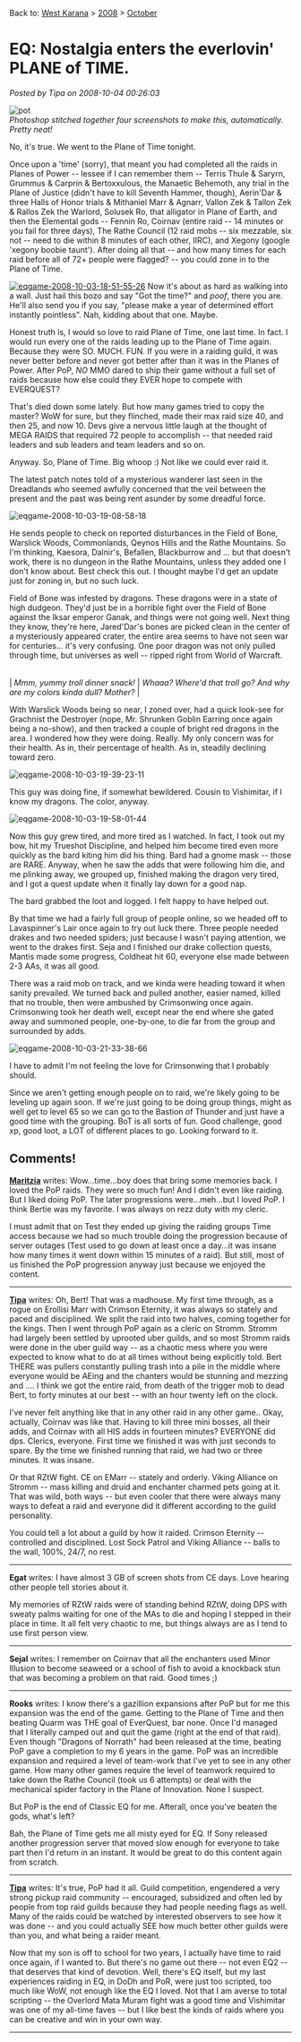 Back to: [West Karana](/posts/westkarana.md) > [2008](/posts/2008/westkarana.md) > [October](./westkarana.md)
# EQ: Nostalgia enters the everlovin' PLANE of TIME.

*Posted by Tipa on 2008-10-04 00:26:03*

![](../../../uploads/2008/10/pot.jpg "pot")  
*Photoshop stitched together four screenshots to make this, automatically. Pretty neat!*

No, it's true. We went to the Plane of Time tonight.

Once upon a 'time' (sorry), that meant you had completed all the raids in Planes of Power -- lessee if I can remember them -- Terris Thule & Saryrn, Grummus & Carprin & Bertoxxulous, the Manaetic Behemoth, any trial in the Plane of Justice (didn't have to kill Seventh Hammer, though), Aerin'Dar & three Halls of Honor trials & Mithaniel Marr & Agnarr, Vallon Zek & Tallon Zek & Rallos Zek the Warlord, Solusek Ro, that alligator in Plane of Earth, and then the Elemental gods -- Fennin Ro, Coirnav (entire raid -- 14 minutes or you fail for three days), The Rathe Council (12 raid mobs -- six mezzable, six not -- need to die within 8 minutes of each other, IIRC), and Xegony (google 'xegony boobie taunt'). After doing all that -- and how many times for each raid before all of 72+ people were flagged? -- you could zone in to the Plane of Time.

[![](../../../uploads/2008/10/eqgame-2008-10-03-18-51-55-26.jpg "eqgame-2008-10-03-18-51-55-26")](../../../uploads/2008/10/eqgame-2008-10-03-18-51-55-26.jpg) Now it's about as hard as walking into a wall. Just hail this bozo and say "Got the time?" and *poof*, there you are. He'll also send you if you say, "please make a year of determined effort instantly pointless". Nah, kidding about that one. Maybe.

Honest truth is, I would so love to raid Plane of Time, one last time. In fact. I would run every one of the raids leading up to the Plane of Time again. Because they were SO. MUCH. FUN. If you were in a raiding guild, it was never better before and never got better after than it was in the Planes of Power. After PoP, *NO* MMO dared to ship their game without a full set of raids because how else could they EVER hope to compete with EVERQUEST?

That's died down some lately. But how many games tried to copy the master? WoW for sure, but they flinched, made their max raid size 40, and then 25, and now 10. Devs give a nervous little laugh at the thought of MEGA RAIDS that required 72 people to accomplish -- that needed raid leaders and sub leaders and team leaders and so on.

Anyway. So, Plane of Time. Big whoop :) Not like we could ever raid it.

The latest patch notes told of a mysterious wanderer last seen in the Dreadlands who seemed awfully concerned that the veil between the present and the past was being rent asunder by some dreadful force.

![](../../../uploads/2008/10/eqgame-2008-10-03-19-08-58-18.jpg "eqgame-2008-10-03-19-08-58-18")

He sends people to check on reported disturbances in the Field of Bone, Warslick Woods, Commonlands, Qeynos Hills and the Rathe Mountains. So I'm thinking, Kaesora, Dalnir's, Befallen, Blackburrow and ... but that doesn't work, there is no dungeon in the Rathe Mountains, unless they added one I don't know about. Best check this out. I thought maybe I'd get an update just for zoning in, but no such luck.

Field of Bone was infested by dragons. These dragons were in a state of high dudgeon. They'd just be in a horrible fight over the Field of Bone against the Iksar emperor Ganak, and things were not going well. Next thing they know, they're here, Jared'Dar's bones are picked clean in the center of a mysteriously appeared crater, the entire area seems to have not seen war for centuries... it's very confusing. One poor dragon was not only pulled through time, but universes as well -- ripped right from World of Warcraft.


|  |  |
| --- | --- |
|
 *Mmm, yummy troll dinner snack!* |
 *Whaaa? Where'd that troll go? And why are my colors kinda dull? Mother?* |



With Warslick Woods being so near, I zoned over, had a quick look-see for Grachnist the Destroyer (nope, Mr. Shrunken Goblin Earring once again being a no-show), and then tracked a couple of bright red dragons in the area. I wondered how they were doing. Really. My only concern was for their health. As in, their percentage of health. As in, steadily declining toward zero.

![](../../../uploads/2008/10/eqgame-2008-10-03-19-39-23-11.jpg "eqgame-2008-10-03-19-39-23-11")

This guy was doing fine, if somewhat bewildered. Cousin to Vishimitar, if I know my dragons. The color, anyway.

![](../../../uploads/2008/10/eqgame-2008-10-03-19-58-01-44.jpg "eqgame-2008-10-03-19-58-01-44")

Now this guy grew tired, and more tired as I watched. In fact, I took out my bow, hit my Trueshot Discipline, and helped him become tired even more quickly as the bard kiting him did his thing. Bard had a gnome mask -- those are RARE. Anyway, when he saw the adds that were following him die, and me plinking away, we grouped up, finished making the dragon very tired, and I got a quest update when it finally lay down for a good nap.

The bard grabbed the loot and logged. I felt happy to have helped out.

By that time we had a fairly full group of people online, so we headed off to Lavaspinner's Lair once again to try out luck there. Three people needed drakes and two needed spiders; just because I wasn't paying attention, we went to the drakes first. Seja and I finished our drake collection quests, Mantis made some progress, Coldheat hit 60, everyone else made between 2-3 AAs, it was all good.

There was a raid mob on track, and we kinda were heading toward it when sanity prevailed. We turned back and pulled another, easier named, killed that no trouble, then were ambushed by Crimsonwing once again. Crimsonwing took her death well, except near the end where she gated away and summoned people, one-by-one, to die far from the group and surrounded by adds.

![](../../../uploads/2008/10/eqgame-2008-10-03-21-33-38-66.jpg "eqgame-2008-10-03-21-33-38-66")

I have to admit I'm not feeling the love for Crimsonwing that I probably should.

Since we aren't getting enough people on to raid, we're likely going to be leveling up again soon. If we're just going to be doing group things, might as well get to level 65 so we can go to the Bastion of Thunder and just have a good time with the grouping. BoT is all sorts of fun. Good challenge, good xp, good loot, a LOT of different places to go. Looking forward to it.

## Comments!

**[Maritzia](http://maritzia.consecrated-life.org)** writes: Wow...time...boy does that bring some memories back. I loved the PoP raids. They were so much fun! And I didn't even like raiding. But I liked doing PoP. The later progressions were...meh...but I loved PoP. I think Bertie was my favorite. I was always on rezz duty with my cleric.

I must admit that on Test they ended up giving the raiding groups Time access because we had so much trouble doing the progression because of server outages (Test used to go down at least once a day...it was insane how many times it went down within 15 minutes of a raid). But still, most of us finished the PoP progression anyway just because we enjoyed the content.

---

**[Tipa](https://chasingdings.com)** writes: Oh, Bert! That was a madhouse. My first time through, as a rogue on Erollisi Marr with Crimson Eternity, it was always so stately and paced and disciplined. We split the raid into two halves, coming together for the kings. Then I went through PoP again as a cleric on Stromm. Stromm had largely been settled by uprooted uber guilds, and so most Stromm raids were done in the uber guild way -- as a chaotic mess where you were expected to know what to do at all times without being explicitly told. Bert THERE was pullers constantly pulling trash into a pile in the middle where everyone would be AEing and the chanters would be stunning and mezzing and .... I think we got the entire raid, from death of the trigger mob to dead Bert, to forty minutes at our best -- with an hour twenty left on the clock.

I've never felt anything like that in any other raid in any other game.. Okay, actually, Coirnav was like that. Having to kill three mini bosses, all their adds, and Coirnav with all HIS adds in fourteen minutes? EVERYONE did dps. Clerics, everyone. First time we finished it was with just seconds to spare. By the time we finished running that raid, we had two or three minutes. It was insane.

Or that RZtW fight. CE on EMarr -- stately and orderly. Viking Alliance on Stromm -- mass killing and druid and enchanter charmed pets going at it. That was wild, both ways -- but even cooler that there were always many ways to defeat a raid and everyone did it different according to the guild personality.

You could tell a lot about a guild by how it raided. Crimson Eternity -- controlled and disciplined. Lost Sock Patrol and Viking Alliance -- balls to the wall, 100%, 24/7, no rest.

---

**Egat** writes: I have almost 3 GB of screen shots from CE days. Love hearing other people tell stories about it.

My memories of RZtW raids were of standing behind RZtW, doing DPS with sweaty palms waiting for one of the MAs to die and hoping I stepped in their place in time. It all felt very chaotic to me, but things always are as I tend to use first person view.

---

**Sejal** writes: I remember on Coirnav that all the enchanters used Minor Illusion to become seaweed or a school of fish to avoid a knockback stun that was becoming a problem on that raid. Good times ;)

---

**Rooks** writes: I know there's a gazillion expansions after PoP but for me this expansion was the end of the game. Getting to the Plane of Time and then beating Quarm was THE goal of EverQuest, bar none. Once I'd managed that I literally camped out and quit the game (right at the end of that raid). Even though "Dragons of Norrath" had been released at the time, beating PoP gave a completion to my 6 years in the game. PoP was an incredible expansion and required a level of team-work that I've yet to see in any other game. How many other games require the level of teamwork required to take down the Rathe Council (took us 6 attempts) or deal with the mechanical spider factory in the Plane of Innovation. None I suspect. 

But PoP is the end of Classic EQ for me. Afterall, once you've beaten the gods, what's left? 

Bah, the Plane of Time gets me all misty eyed for EQ. If Sony released another progression server that moved slow enough for everyone to take part then I'd return in an instant. It would be great to do this content again from scratch.

---

**[Tipa](https://chasingdings.com)** writes: It's true, PoP had it all. Guild competition, engendered a very strong pickup raid community -- encouraged, subsidized and often led by people from top raid guilds because they had people needing flags as well. Many of the raids could be watched by interested observers to see how it was done -- and you could actually SEE how much better other guilds were than you, and what being a raider meant.

Now that my son is off to school for two years, I actually have time to raid once again, if I wanted to. But there's no game out there -- not even EQ2 -- that deserves that kind of devotion. Well, there's EQ itself, but my last experiences raiding in EQ, in DoDh and PoR, were just too scripted, too much like WoW, not enough like the EQ I loved. Not that I am averse to total scripting -- the Overlord Mata Muram fight was a good time and Vishimitar was one of my all-time faves -- but I like best the kinds of raids where you can be creative and win in your own way.

---

